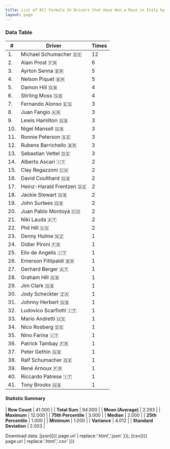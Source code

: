 ```yaml
---
title: List of All Formula 1® Drivers that Have Won a Race in Italy by Number of Times
layout: page
---
```


<canvas id="chart" width="400" height="180"></canvas>
<script>
var data = {
    "datasets": [
        {
            "backgroundColor": [
                "#f3a935",
                "#f3a935",
                "#f3a935",
                "#f3a935",
                "#f3a935",
                "#f3a935",
                "#f3a935",
                "#f3a935",
                "#f3a935",
                "#f3a935",
                "#f3a935",
                "#f3a935",
                "#f3a935",
                "#f3a935",
                "#f3a935",
                "#f3a935",
                "#f3a935",
                "#f3a935",
                "#f3a935",
                "#f3a935",
                "#f3a935",
                "#f3a935",
                "#f3a935",
                "#f3a935",
                "#f3a935",
                "#f3a935",
                "#f3a935",
                "#f3a935",
                "#f3a935",
                "#f3a935",
                "#f3a935",
                "#f3a935",
                "#f3a935",
                "#f3a935",
                "#f3a935",
                "#f3a935",
                "#f3a935",
                "#f3a935",
                "#f3a935",
                "#f3a935",
                "#f3a935"
            ],
            "borderColor": [
                "#f68639",
                "#f68639",
                "#f68639",
                "#f68639",
                "#f68639",
                "#f68639",
                "#f68639",
                "#f68639",
                "#f68639",
                "#f68639",
                "#f68639",
                "#f68639",
                "#f68639",
                "#f68639",
                "#f68639",
                "#f68639",
                "#f68639",
                "#f68639",
                "#f68639",
                "#f68639",
                "#f68639",
                "#f68639",
                "#f68639",
                "#f68639",
                "#f68639",
                "#f68639",
                "#f68639",
                "#f68639",
                "#f68639",
                "#f68639",
                "#f68639",
                "#f68639",
                "#f68639",
                "#f68639",
                "#f68639",
                "#f68639",
                "#f68639",
                "#f68639",
                "#f68639",
                "#f68639",
                "#f68639"
            ],
            "borderWidth": 1,
            "data": [
                12.0,
                6.0,
                5.0,
                5.0,
                4.0,
                4.0,
                3.0,
                3.0,
                3.0,
                3.0,
                3.0,
                3.0,
                3.0,
                2.0,
                2.0,
                2.0,
                2.0,
                2.0,
                2.0,
                2.0,
                2.0,
                2.0,
                1.0,
                1.0,
                1.0,
                1.0,
                1.0,
                1.0,
                1.0,
                1.0,
                1.0,
                1.0,
                1.0,
                1.0,
                1.0,
                1.0,
                1.0,
                1.0,
                1.0,
                1.0,
                1.0
            ],
            "label": "Times"
        }
    ],
    "labels": [
        "Michael Schumacher",
        "Alain Prost",
        "Ayrton Senna",
        "Nelson Piquet",
        "Damon Hill",
        "Stirling Moss",
        "Fernando Alonso",
        "Juan Fangio",
        "Lewis Hamilton",
        "Nigel Mansell",
        "Ronnie Peterson",
        "Rubens Barrichello",
        "Sebastian Vettel",
        "Alberto Ascari",
        "Clay Regazzoni",
        "David Coulthard",
        "Heinz-Harald Frentzen",
        "Jackie Stewart",
        "John Surtees",
        "Juan Pablo Montoya",
        "Niki Lauda",
        "Phil Hill",
        "Denny Hulme",
        "Didier Pironi",
        "Elio de Angelis",
        "Emerson Fittipaldi",
        "Gerhard Berger",
        "Graham Hill",
        "Jim Clark",
        "Jody Scheckter",
        "Johnny Herbert",
        "Ludovico Scarfiotti",
        "Mario Andretti",
        "Nico Rosberg",
        "Nino Farina",
        "Patrick Tambay",
        "Peter Gethin",
        "Ralf Schumacher",
        "René Arnoux",
        "Riccardo Patrese",
        "Tony Brooks"
    ]
};
var options = {
  legend: {
    display: false
  },
  scales: {
    xAxes: [{
      ticks: {
        beginAtZero: true,
        maxRotation: 180,
        display: window.innerWidth > 800
      }
    }],
    yAxes: [{
      ticks: {
        beginAtZero: true
      }
    }]
  },
  onResize: function(chart, size) {
    chart.options.scales.xAxes[0].ticks.display = size.width > 800;
  }
};
var chart = new Chart("chart", {
    data: data,
    type: 'bar',
    options: options
});
</script>



### Data Table

| # | Driver | Times |
|--|--|--|
| 1. | Michael Schumacher 🇩🇪 | 12 |
| 2. | Alain Prost 🇫🇷 | 6 |
| 3. | Ayrton Senna 🇧🇷 | 5 |
| 4. | Nelson Piquet 🇧🇷 | 5 |
| 5. | Damon Hill 🇬🇧 | 4 |
| 6. | Stirling Moss 🇬🇧 | 4 |
| 7. | Fernando Alonso 🇪🇸 | 3 |
| 8. | Juan Fangio 🇦🇷 | 3 |
| 9. | Lewis Hamilton 🇬🇧 | 3 |
| 10. | Nigel Mansell 🇬🇧 | 3 |
| 11. | Ronnie Peterson 🇸🇪 | 3 |
| 12. | Rubens Barrichello 🇧🇷 | 3 |
| 13. | Sebastian Vettel 🇩🇪 | 3 |
| 14. | Alberto Ascari 🇮🇹 | 2 |
| 15. | Clay Regazzoni 🇨🇭 | 2 |
| 16. | David Coulthard 🇬🇧 | 2 |
| 17. | Heinz-Harald Frentzen 🇩🇪 | 2 |
| 18. | Jackie Stewart 🇬🇧 | 2 |
| 19. | John Surtees 🇬🇧 | 2 |
| 20. | Juan Pablo Montoya 🇨🇴 | 2 |
| 21. | Niki Lauda 🇦🇹 | 2 |
| 22. | Phil Hill 🇺🇸 | 2 |
| 23. | Denny Hulme 🇳🇿 | 1 |
| 24. | Didier Pironi 🇫🇷 | 1 |
| 25. | Elio de Angelis 🇮🇹 | 1 |
| 26. | Emerson Fittipaldi 🇧🇷 | 1 |
| 27. | Gerhard Berger 🇦🇹 | 1 |
| 28. | Graham Hill 🇬🇧 | 1 |
| 29. | Jim Clark 🇬🇧 | 1 |
| 30. | Jody Scheckter 🇿🇦 | 1 |
| 31. | Johnny Herbert 🇬🇧 | 1 |
| 32. | Ludovico Scarfiotti 🇮🇹 | 1 |
| 33. | Mario Andretti 🇺🇸 | 1 |
| 34. | Nico Rosberg 🇩🇪 | 1 |
| 35. | Nino Farina 🇮🇹 | 1 |
| 36. | Patrick Tambay 🇫🇷 | 1 |
| 37. | Peter Gethin 🇬🇧 | 1 |
| 38. | Ralf Schumacher 🇩🇪 | 1 |
| 39. | René Arnoux 🇫🇷 | 1 |
| 40. | Riccardo Patrese 🇮🇹 | 1 |
| 41. | Tony Brooks 🇬🇧 | 1 |

#### Statistic Summary

| **Row Count** | 41.000 |
| **Total Sum** | 94.000 |
| **Mean (Average)** | 2.293 |
| **Maximum** | 12.000 |
| **75th Percentile** | 3.000 |
| **Median** | 2.000 |
| **25th Percentile** | 1.000 |
| **Minimum** | 1.000 |
| **Variance** | 4.012 |
| **Standard Deviation** | 2.003 |

Download data: [json]({{ page.url | replace:'.html','.json' }}), [csv]({{ page.url | replace:'.html','.csv' }})
